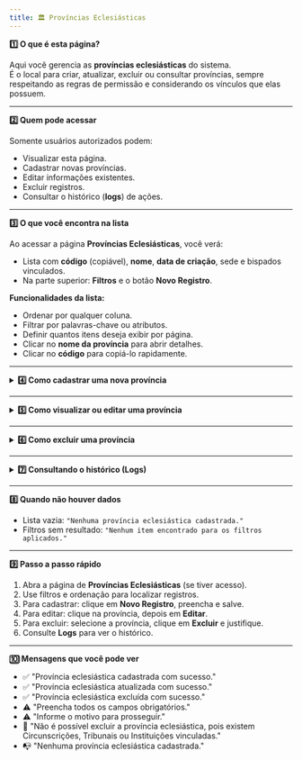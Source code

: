 ```yaml
---
title: 🏛️ Províncias Eclesiásticas
---
```




<summary><strong>1️⃣ O que é esta página?</strong></summary>

Aqui você gerencia as **províncias eclesiásticas** do sistema.  
É o local para criar, atualizar, excluir ou consultar províncias, sempre respeitando as regras de permissão e considerando os vínculos que elas possuem.



---


<summary><strong>2️⃣ Quem pode acessar</strong></summary>

Somente usuários autorizados podem:
- Visualizar esta página.
- Cadastrar novas províncias.
- Editar informações existentes.
- Excluir registros.
- Consultar o histórico (**logs**) de ações.



---


<summary><strong>3️⃣ O que você encontra na lista</strong></summary>

Ao acessar a página **Províncias Eclesiásticas**, você verá:
- Lista com **código** (copiável), **nome**, **data de criação**, sede e bispados vinculados.
- Na parte superior: **Filtros** e o botão **Novo Registro**.

**Funcionalidades da lista:**
- Ordenar por qualquer coluna.
- Filtrar por palavras-chave ou atributos.
- Definir quantos itens deseja exibir por página.
- Clicar no **nome da província** para abrir detalhes.
- Clicar no **código** para copiá-lo rapidamente.



---

<details>
<summary><strong>4️⃣ Como cadastrar uma nova província</strong></summary>

1. Clique em **Novo Registro**.  
2. Preencha os campos iniciais:
   - **Código ID** *(somente leitura)*  
   - **Província** *(nome completo)*  
   - **Abreviação** *(sigla)*  
   - **Regional** *(selecione na lista)*  
   - **Função principal**  
   - **Observações**
3. Logo abaixo está o campo **Funções**, que segue o mesmo padrão da seção Regionais:
   - Status: em atividade, finalizadas ou todas.
   - Ações:  
     - Movimentar função (alterar responsável/cargo).  
     - Adicionar função nova.  
     - Adicionar função passada (com datas de início e fim).  
     - Excluir função.
   - Filtros por data, responsável e tipo de função.
4. Clique em **Salvar**.

</details>

---

<details>
<summary><strong>5️⃣ Como visualizar ou editar uma província</strong></summary>

- Ao clicar em uma província na lista, você verá:
  - Botões para **Mudar status**, **Excluir** e **Editar**.
  
- Ao clicar em **Editar**:
  - Campos disponíveis:
    - **Código** *(somente leitura)*
    - **Província**
    - **Abreviação** *(sigla)*
    - **Regional**
    - **Função principal**
    - **Observações**
  - Abaixo, existem **2 abas**:
    1. **Funções** – gerencia cargos e responsáveis (mesmo padrão descrito na etapa 4).
    2. **Circunscrições Vinculadas** – lista as circunscrições associadas e permite ir direto para a página delas.

</details>

---

<details>

<summary><strong>6️⃣ Como excluir uma província</strong></summary>

> ⚠️ **Importante:** Não é possível excluir províncias que tenham Circunscrições, Tribunais ou Instituições vinculadas.

1. Selecione a província desejada.  
2. Clique em **Excluir**.  
3. Informe o motivo.  
4. Confirme a exclusão (se permitido).

</details>

---

<details>

<summary><strong>7️⃣ Consultando o histórico (Logs)</strong></summary>

O histórico mostra todas as alterações realizadas, incluindo:
- Data e hora.
- Usuário responsável.
- Tipo de ação (cadastro, edição, exclusão).
- Motivo informado.

**Como acessar:**
- Na lista de províncias: botão **Log's** ao lado do item.
- Dentro da página da província: botão **Log's** no topo.

</details>

---

<summary><strong>8️⃣ Quando não houver dados</strong></summary>

- Lista vazia: `"Nenhuma província eclesiástica cadastrada."`  
- Filtros sem resultado: `"Nenhum item encontrado para os filtros aplicados."`



---


<summary><strong>9️⃣ Passo a passo rápido</strong></summary>

1. Abra a página de **Províncias Eclesiásticas** (se tiver acesso).  
2. Use filtros e ordenação para localizar registros.  
3. Para cadastrar: clique em **Novo Registro**, preencha e salve.  
4. Para editar: clique na província, depois em **Editar**.  
5. Para excluir: selecione a província, clique em **Excluir** e justifique.  
6. Consulte **Logs** para ver o histórico.



---

<summary><strong>🔟 Mensagens que você pode ver</strong></summary>

- ✅ "Província eclesiástica cadastrada com sucesso."  
- ✅ "Província eclesiástica atualizada com sucesso."  
- ✅ "Província eclesiástica excluída com sucesso."  
- ⚠️ "Preencha todos os campos obrigatórios."  
- ⚠️ "Informe o motivo para prosseguir."  
- 🚫 "Não é possível excluir a província eclesiástica, pois existem Circunscrições, Tribunais ou Instituições vinculadas."  
- 📭 "Nenhuma província eclesiástica cadastrada."
